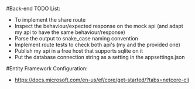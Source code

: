 #Back-end TODO List:
 - To implement the share route
 - Inspect the behaviour/expected response on the mock api (and adapt my api to have the same behaviour/response)
 - Parse the output to snake_case naming convention
 - Implement route tests to check both api's (my and the provided one)
 - Publish my api in a free host that supports sqlite on it
 - Put the database connection string as a setting in the appsettings.json

#Entity Framework Configuration:
 - https://docs.microsoft.com/en-us/ef/core/get-started/?tabs=netcore-cli